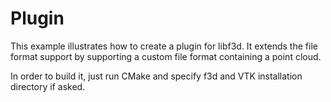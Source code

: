# Plugin

This example illustrates how to create a plugin for libf3d. It extends the file format support by supporting a custom file format containing a point cloud.

In order to build it, just run CMake and specify f3d and VTK installation directory if asked.
